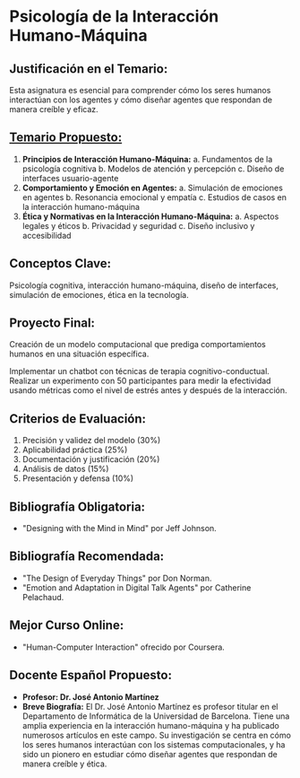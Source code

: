 # Psicología de la Interacción Humano-Máquina

## Justificación en el Temario:

Esta asignatura es esencial para comprender cómo los seres humanos interactúan con los agentes y cómo diseñar agentes que respondan de manera creíble y eficaz.

## [Temario Propuesto:](Psicologi%CC%81a%20de%20la%20Interaccio%CC%81n%20Humano-Ma%CC%81quina%20daab2ae4bd784961b267eef35aaae409/Temario%20Propuesto%20d19bb1d4f3674997a579e7edeae7d78c.md)

1. **Principios de Interacción Humano-Máquina:**
a. Fundamentos de la psicología cognitiva
b. Modelos de atención y percepción
c. Diseño de interfaces usuario-agente
2. **Comportamiento y Emoción en Agentes:**
a. Simulación de emociones en agentes
b. Resonancia emocional y empatía
c. Estudios de casos en la interacción humano-máquina
3. **Ética y Normativas en la Interacción Humano-Máquina:**
a. Aspectos legales y éticos
b. Privacidad y seguridad
c. Diseño inclusivo y accesibilidad

## Conceptos Clave:

Psicología cognitiva, interacción humano-máquina, diseño de interfaces, simulación de emociones, ética en la tecnología.

## Proyecto Final: 

Creación de un modelo computacional que prediga comportamientos humanos en una situación específica.

Implementar un chatbot con técnicas de terapia cognitivo-conductual. Realizar un experimento con 50 participantes para medir la efectividad usando métricas como el nivel de estrés antes y después de la interacción.

## Criterios de Evaluación:

1. Precisión y validez del modelo (30%)
2. Aplicabilidad práctica (25%)
3. Documentación y justificación (20%)
4. Análisis de datos (15%)
5. Presentación y defensa (10%)

## Bibliografía Obligatoria:

- "Designing with the Mind in Mind" por Jeff Johnson.

## Bibliografía Recomendada:

- "The Design of Everyday Things" por Don Norman.
- "Emotion and Adaptation in Digital Talk Agents" por Catherine Pelachaud.

## Mejor Curso Online:

- "Human-Computer Interaction" ofrecido por Coursera.

## Docente Español Propuesto:

- **Profesor: Dr. José Antonio Martínez**
- **Breve Biografía:** El Dr. José Antonio Martínez es profesor titular en el Departamento de Informática de la Universidad de Barcelona. Tiene una amplia experiencia en la interacción humano-máquina y ha publicado numerosos artículos en este campo. Su investigación se centra en cómo los seres humanos interactúan con los sistemas computacionales, y ha sido un pionero en estudiar cómo diseñar agentes que respondan de manera creíble y ética.